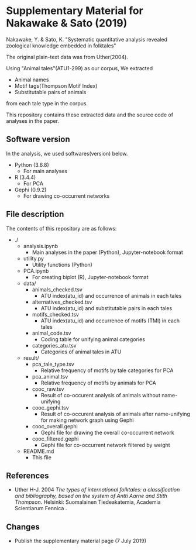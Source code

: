 
# Supplementary Material for Nakawake & Sato (2019)

Nakawake, Y. & Sato, K. "Systematic quantitative analysis revealed zoological knowledge embedded in folktales"

The original plain-text data was from Uther(2004).

Using "Animal tales"(ATU1-299) as our corpus, We extracted

+ Animal names
+ Motif tags(Thompson Motif Index)
+ Substitutable pairs of animals

from each tale type in the corpus.

This repository contains these extracted data and the source code of analyses in the paper.


## Software version

In the analysis, we used softwares(version) below.

+ Python (3.6.8)
    + For main analyses
+ R (3.4.4)
    + For PCA
+ Gephi (0.9.2)
    + For drawing co-occurrent networks

## File description

The contents of this repository are as follows:

+ ./
    + analysis.ipynb
        + Main analyses in the paper (Python), Jupyter-notebook format
    + utility.py
        + Utility functions (Python)
    + PCA.ipynb
        + For creating biplot (R), Jupyter-notebook format
    + data/
        + animals_checked.tsv
            + ATU index(atu_id) and occurrence of animals in each tales
        + alternatives_checked.tsv
            + ATU index(atu_id) and substitutable pairs in each tales
        + motifs_checked.tsv
            + ATU index(atu_id) and occurrence of motifs (TMI) in each tales
        + animal_code.tsv
            + Coding table for unifying animal categories
        + categories_atu.tsv
            + Categories of animal tales in ATU
    + result/
        + pca_tale_type.tsv
            + Relative frequency of motifs by tale categories for PCA
        + pca_animal.tsv
            + Relative frequency of motifs by animals for PCA
        + cooc_raw.tsv
            + Result of co-occurent analysis of animals without name-unifying
        + cooc_gephi.tsv
            + Result of co-occurent analysis of animals after name-unifying for making network graph using Gephi
        + cooc_overall.gephi
            + Gephi file for drawing the overall co-occurrent network
        + cooc_filtered.gephi
            + Gephi file for co-occurrent network filtered by weight
    + README.md 
        + This file


## References

+ Uther H-J. 2004 *The types of international folktales: a classification and bibliography, based on the system of Antti Aarne and Stith Thompson*. Helsinki: Suomalainen Tiedeakatemia, Academia Scientiarum Fennica . 


## Changes

+ Publish the supplementary material page (7 July 2019)


